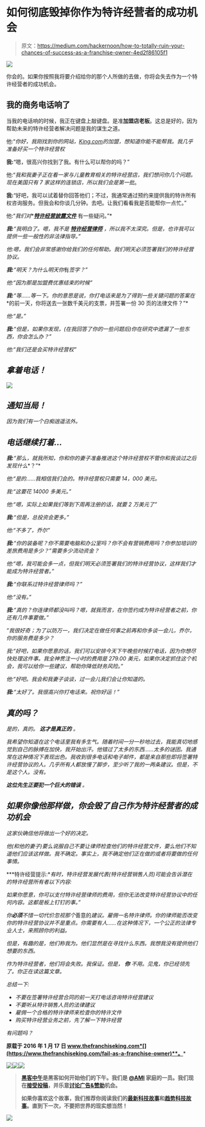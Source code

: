 # 如何彻底毁掉你作为特许经营者的成功机会

> 原文：<https://medium.com/hackernoon/how-to-totally-ruin-your-chances-of-success-as-a-franchise-owner-4ed2f86105f1>

![](img/af33ee4ea52c1d2fdc9146a7cc472704.png)

你会的。如果你按照我将要介绍给你的那个人所做的去做，你将会失去作为一个特许经营者的成功机会。

## 我的商务电话响了

当我的电话响的时候，我正在键盘上敲键盘。是准**加盟店老板**。这总是好的，因为帮助未来的特许经营者解决问题是我的谋生之道。

他:“*你好，我刚找到你的网站，*[*King.com*](https://www.thefranchiseking.com/the-franchise-king-website-and-blog-start-here)*的加盟，想知道你能不能帮我。我几乎准备好买一个特许经营权*

**我:**“嗯，很高兴你找到了我。有什么可以帮你的吗？”

他:“*我和我妻子正在看一家与儿童教育相关的特许经营店，我们想问你几个问题。现在美国只有 7 家这样的连锁店，所以我们会是第一批*。

**我:**“好吧，我可以试着替你回答他们；不过，我通常通过预约来提供我的特许所有权咨询服务。但我会和你谈几分钟。去吧。让我们看看我是否能帮你一点忙。”

他:“*我们对**[***特许经营披露文件***](https://www.thefranchiseking.com/buying-franchise-dont-freak-out-about-the-fdd) 有一些疑问。”*

***我:**“我明白了。嗯，我不是 [**特许经营律师**](https://www.thefranchiseking.com/power-of-an-attorney-best-franchises-to-buy) ，所以我不太深究。但是，也许我可以提供一些一般性的非法律指导。”*

*他:嗯，我们会非常感谢你给我们的任何帮助。我们明天必须签署我们的特许经营协议。*

***我:**“明天？为什么明天你*有*签字？”*

*他:“*因为那是加盟费优惠结束的时候*”*

***我:**“等……等一下。你的意思是说，你打电话来是为了得到一些关键问题的答案**在**的前一天，你将送去一张数千美元的支票，并签署一份 30 页的法律文件？”*

*他:“*是*。”*

***我:**“但是，如果你发现，(*在我*回答了你的一些问题后)你在研究中遗漏了一些东西，你会怎么办？”*

*他:“*我们还是会买特许经营权*”*

## *拿着电话！*

*![](img/8821a61d15e48c0391e2b208ab3f1448.png)*

## *通知当局！*

*因为我们有一个白痴逍遥法外。*

## *电话继续打着…*

***我:**“那么，就我所知，你和你的妻子准备推进这个特许经营权**不管你和我谈过之后发现什么**？”*

*他:“*是的……我相信我们会的。特许经营权只需要 14，000 美元*。*

*我:“这要花 14000 多美元。”*

*他:“*嗯，实际上如果我们等到下周再注册的话，就要 2 万美元了*”*

***我:**“但是，总投资会更多。”*

*他:“*不多了，乔尔*”*

***我:**“你的装备呢？你不需要电脑和办公室吗？你不会有营销费用吗？你参加培训的差旅费用是多少？”需要多少流动资金？*

*他:“嗯，我可能会多一点，但我们明天必须签署我们的特许经营协议，这样我们才能成为特许经营者。”*

***我:**“你联系过特许经营律师吗？”*

*他:“*没有*。”*

***我:**“真的？你连律师都没叫吗？嗯，就我而言，在你签约成为特许经营者之前，你还有几件事要做。”*

*”*我很好奇；为了以防万一，我们决定在做任何事之前再和你多谈一会儿，乔尔，你的服务费是多少？**

*我:“好吧，如果你愿意的话，我们可以安排今天下午晚些时候打电话，因为你想尽快处理这件事。我全神贯注一小时的费用是 279.00 美元，如果你决定抓住这个机会，我可以给你一些建议，帮助你降低财务风险。”*

*他:“*好吧。我会和我妻子谈谈，过一会儿我们会让你知道的。**

***我:**“太好了。我很高兴你打电话来。祝你好运！”*

## *真的吗？*

*是的，*真的*。 ***这才是真正的*** 。*

*我希望你知道在这个电话里我有多生气。随着时间一分一秒地过去，我能真切地感觉到自己的脉搏在加快，我开始出汗。他错过了太多的东西……太多的谜团。我通常在这种情况下表现出色。我收到很多电话和电子邮件，都是来自那些即将签署特许经营协议的人。几乎所有人都放慢了脚步，至少听了我的一两条建议。但是，不是这个人。没有。*

****这位先生正要犯一个巨大的错误*** 。*

## *如果你像他那样做，你会毁了自己作为特许经营者的成功机会*

*这家伙确信他将做出一个好的决定。*

*他(*和他的妻子*)要么说服自己不要让律师检查他们的特许经营文件，要么他们不知道他们应该这样做。我不确定。事实上，我不确定他们正在做的或者将要做的任何事情。*

***特许经营提示:**有时，特许经营发展代表(*特许经营销售人员*)可能会告诉潜在的特许经营所有者以下内容:*

*如果你愿意，你可以支付特许经营律师的费用，但你无法改变特许经营协议中的任何内容。这都是板上钉钉的事。”*

*你**必须**不惜一切代价忽视那个*善意的*建议。雇佣一名特许律师。你的律师能否改变你的特许经营协议并不是重点。你需要有人……在这种情况下，一个公正的法律专业人士，来照顾你的利益。*

*但是，有趣的是，他们称我为。他们显然是在寻找什么东西。我想我没有提供他们想要的东西。*

*作为特许经营者，他们将会失败。我保证。但是， ***你*** 不用。见鬼，你已经领先了。你正在读这篇文章。*

*总结一下:*

*   *不要在签署特许经营合同的前一天打电话咨询特许经营建议*
*   *不要听从特许销售人员的法律建议*
*   *雇佣一个合格的特许律师来检查你的特许文件*
*   *购买特许经营业务之前，先了解一下特许经营*

*有问题吗？*

**原载于 2016 年 1 月 17 日 www.thefranchiseking.com*[](https://www.thefranchiseking.com/fail-as-a-franchise-owner)**。***

**[![](img/50ef4044ecd4e250b5d50f368b775d38.png)](http://bit.ly/HackernoonFB)****[![](img/979d9a46439d5aebbdcdca574e21dc81.png)](https://goo.gl/k7XYbx)****[![](img/2930ba6bd2c12218fdbbf7e02c8746ff.png)](https://goo.gl/4ofytp)**

> **[黑客中午](http://bit.ly/Hackernoon)是黑客如何开始他们的下午。我们是 [@AMI](http://bit.ly/atAMIatAMI) 家庭的一员。我们现在[接受投稿](http://bit.ly/hackernoonsubmission)，并乐意[讨论广告&赞助](mailto:partners@amipublications.com)机会。**
> 
> **如果你喜欢这个故事，我们推荐你阅读我们的[最新科技故事](http://bit.ly/hackernoonlatestt)和[趋势科技故事](https://hackernoon.com/trending)。直到下一次，不要把世界的现实想当然！**

**[![](img/be0ca55ba73a573dce11effb2ee80d56.png)](https://goo.gl/Ahtev1)**